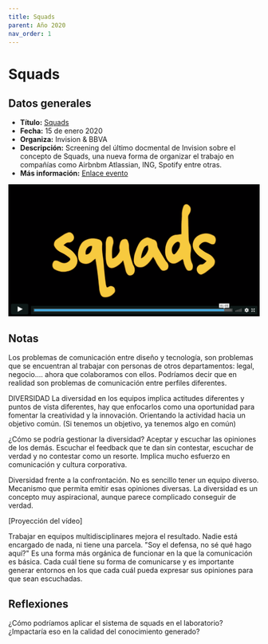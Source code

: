 ```yaml
---
title: Squads
parent: Año 2020
nav_order: 1
---
```


# Squads

## Datos generales
* **Título:** [Squads](https://invisionapp.swoogo.com/squads_bbva/422585)
* **Fecha:** 15 de enero 2020
* **Organiza:** Invision & BBVA
* **Descripción:** Screening del último docmental de Invision sobre el concepto de Squads, una nueva forma de organizar el trabajo en compañías como Airbnbm Atlassian, ING, Spotify entre otras.
* **Más información:** [Enlace evento](https://invisionapp.swoogo.com/squads_bbva/422585)

[![Video](img/2001_squads.png)](https://invisionapp.swoogo.com/squads_bbva/422585")


## Notas
Los problemas de comunicación entre diseño y tecnología, son problemas que se encuentran al trabajar con personas de otros departamentos: legal, negocio.... ahora que colaboramos con ellos. Podríamos decir que en realidad son problemas de comunicación entre perfiles diferentes.

DIVERSIDAD
La diversidad en los equipos implica actitudes diferentes y puntos de vista diferentes, hay que enfocarlos como una oportunidad para fomentar la creatividad y la innovación. Orientando la actividad hacia un objetivo común. (Si tenemos un objetivo, ya tenemos algo en común)

¿Cómo se podría gestionar la diversidad? Aceptar y escuchar las opiniones de los demás. Escuchar el feedback que te dan sin contestar, escuchar de verdad y no  contestar como un resorte. Implica mucho esfuerzo en comunicación y cultura corporativa.

Diversidad frente a la confrontación. No es sencillo tener un equipo diverso. Mecanismo que permita emitir esas opiniones diversas. La diversidad es un concepto muy aspiracional, aunque parece complicado conseguir de verdad.

[Proyección del vídeo]

Trabajar en equipos multidisciplinares mejora el resultado. Nadie está encargado de nada, ni tiene una parcela. "Soy el defensa, no sé qué hago aquí?" Es una forma más orgánica de funcionar en la que la comunicación es básica. Cada cuál tiene su forma de comunicarse y es importante generar entornos en los que cada cuál pueda expresar sus opiniones para que sean escuchadas.

## Reflexiones
¿Cómo podríamos aplicar el sistema de squads en el laboratorio? ¿Impactaría eso en la calidad del conocimiento generado?
